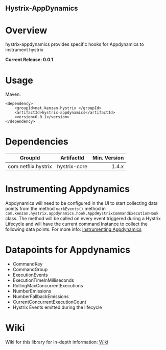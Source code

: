 ## Hystrix-AppDynamics


# Overview
hystrix-appdynamics provides specific hooks for Appdynamics to instrument hystrix

**Current Release: 0.0.1**

# Usage
Maven:

```
<dependency>    
    <groupId>net.kenzan.hystrix </groupId>
	<artifactId>hystrix-appdynamics</artifactId>
	<version>0.0.1</version>
</dependency> 
```
# Dependencies
| GroupId   | ArtifactId    | Min. Version |
| --------- |:-------------:| ------------:|
| com.netflix.hystrix |  hystrix-core   |  1.4.x  |

# Instrumenting Appdynamics
Appdynamics will need to be configured in the UI to start collecting data points from the method ```markEvents()``` method in ```com.kenzan.hystrix.appdynamics.hook.AppdHystrixCommandExecutionHook``` class. The method will be called on every event triggered during a Hystrix Lifecycle and will have the current command Instance to collect the following data points. For more info: [Instrumenting Appdynamics](https://github.com/kenzanmedia/hystrix-appdynamics/wiki/Instrumenting-Appdynamics#how-to-setup-appdynamics-to-collect-the-hystrix-data)

# Datapoints for Appdynamics
- CommandKey
- CommandGroup
- ExecutionEvents
- ExecutionTimeInMilliseconds
- RollingMaxConcurrentExecutions
- NumberEmissions
- NumberFallbackEmissions
- CurrentConcurrentExecutionCount
- Hystrix Events emitted during the lifecycle

# Wiki
Wiki for this library for in-depth information: [Wiki](https://github.com/kenzanmedia/hystrix-appdynamics/wiki) 